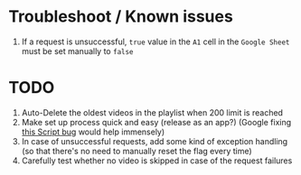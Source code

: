 # Troubleshoot / Known issues

1. If a request is unsuccessful, `true` value in the `A1` cell in the `Google Sheet` must be set manually to `false`

# TODO

1. Auto-Delete the oldest videos in the playlist when 200 limit is reached
2. Make set up process quick and easy (release as an app?) (Google fixing [this Script bug](https://code.google.com/p/google-apps-script-issues/issues/detail?id=5188) would help immensely)
3. In case of unsuccessful requests, add some kind of exception handling (so that there's no need to manually reset the flag every time)
4. Carefully test whether no video is skipped in case of the request failures
